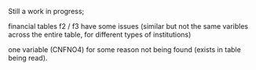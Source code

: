 Still a work in progress;

financial tables f2 / f3 have some issues (similar but not the same varibles across the entire table, for different types of institutions)

one variable (CNFNO4) for some reason not being found (exists in table being read).

